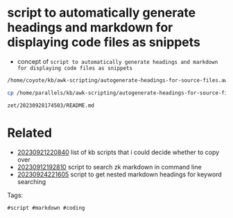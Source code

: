 # script to automatically generate headings and markdown for displaying code files as snippets

- concept of `script to automatically generate headings and markdown for displaying code files as snippets`

```bash
/home/coyote/kb/awk-scripting/autogenerate-headings-for-source-files.awk # autogenerate headings for source files

cp /home/parallels/kb/awk-scripting/autogenerate-headings-for-source-files.awk .
```

` zet/20230928174503/README.md `

# Related

- [20230921220840](/zet/20230921220840/README.md) list of kb scripts that i could decide whether to copy over
- [20230912192810](/zet/20230912192810/README.md) script to search zk markdown in command line
- [20230924221605](/zet/20230924221605/README.md) script to get nested markdown headings for keyword searching

Tags:

    #script #markdown #coding
